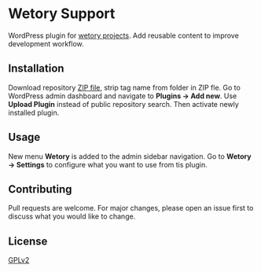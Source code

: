 # Wetory Support

WordPress plugin for [wetory projects](https://www.wetory.eu/projects/). Add reusable content to improve development workflow. 

## Installation

Download repository [ZIP file](https://github.com/wetory/wetory-support/archive/master.zip), strip tag name from folder in ZIP fle. Go to WordPress admin dashboard and navigate to **Plugins -> Add new**. Use **Upload Plugin** instead of public repository search. Then activate newly installed plugin. 

## Usage

New menu **Wetory** is added to the admin sidebar navigation. Go to **Wetory -> Settings** to configure what you want to use from tis plugin.

## Contributing
Pull requests are welcome. For major changes, please open an issue first to discuss what you would like to change.

## License
[GPLv2](http://www.gnu.org/licenses/gpl-2.0.html)
